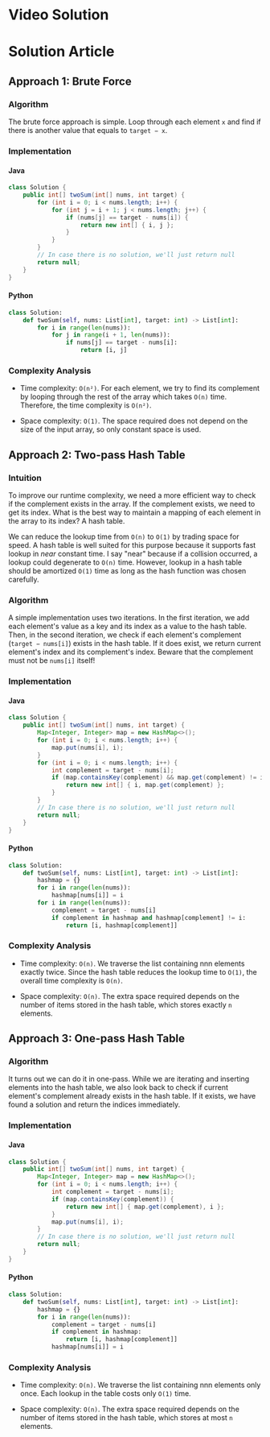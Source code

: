 # Video Solution
# Solution Article
## Approach 1: Brute Force
### Algorithm
The brute force approach is simple. Loop through each element `x` and find if there is another value that equals to `target − x`.

### Implementation
#### Java
```java
class Solution {
    public int[] twoSum(int[] nums, int target) {
        for (int i = 0; i < nums.length; i++) {
            for (int j = i + 1; j < nums.length; j++) {
                if (nums[j] == target - nums[i]) {
                    return new int[] { i, j };
                }
            }
        }
        // In case there is no solution, we'll just return null
        return null;
    }
}
```

#### Python
```python
class Solution:
    def twoSum(self, nums: List[int], target: int) -> List[int]:
        for i in range(len(nums)):
            for j in range(i + 1, len(nums)):
                if nums[j] == target - nums[i]:
                    return [i, j]
```

### Complexity Analysis
- Time complexity: `O(n²)`. For each element, we try to find its complement by looping through the rest of the array which takes `O(n)` time. Therefore, the time complexity is `O(n²)`.

- Space complexity: `O(1)`. The space required does not depend on the size of the input array, so only constant space is used.

## Approach 2: Two-pass Hash Table
### Intuition
To improve our runtime complexity, we need a more efficient way to check if the complement exists in the array. If the complement exists, we need to get its index. What is the best way to maintain a mapping of each element in the array to its index? A hash table.

We can reduce the lookup time from `O(n)` to `O(1)` by trading space for speed. A hash table is well suited for this purpose because it supports fast lookup in *near* constant time. I say "near" because if a collision occurred, a lookup could degenerate to `O(n)` time. However, lookup in a hash table should be amortized `O(1)` time as long as the hash function was chosen carefully.

### Algorithm
A simple implementation uses two iterations. In the first iteration, we add each element's value as a key and its index as a value to the hash table. Then, in the second iteration, we check if each element's complement (`target − nums[i]`) exists in the hash table. If it does exist, we return current element's index and its complement's index. Beware that the complement must not be `nums[i]` itself!

### Implementation
#### Java
```java
class Solution {
    public int[] twoSum(int[] nums, int target) {
        Map<Integer, Integer> map = new HashMap<>();
        for (int i = 0; i < nums.length; i++) {
            map.put(nums[i], i);
        }
        for (int i = 0; i < nums.length; i++) {
            int complement = target - nums[i];
            if (map.containsKey(complement) && map.get(complement) != i) {
                return new int[] { i, map.get(complement) };
            }
        }
        // In case there is no solution, we'll just return null
        return null;
    }
}
```

#### Python
```python
class Solution:
    def twoSum(self, nums: List[int], target: int) -> List[int]:
        hashmap = {}
        for i in range(len(nums)):
            hashmap[nums[i]] = i
        for i in range(len(nums)):
            complement = target - nums[i]
            if complement in hashmap and hashmap[complement] != i:
                return [i, hashmap[complement]] 
```

### Complexity Analysis
- Time complexity: `O(n)`. We traverse the list containing nnn elements exactly twice. Since the hash table reduces the lookup time to `O(1)`, the overall time complexity is `O(n)`.

- Space complexity: `O(n)`. The extra space required depends on the number of items stored in the hash table, which stores exactly `n` elements.

## Approach 3: One-pass Hash Table
### Algorithm
It turns out we can do it in one-pass. While we are iterating and inserting elements into the hash table, we also look back to check if current element's complement already exists in the hash table. If it exists, we have found a solution and return the indices immediately.

### Implementation
#### Java
```java
class Solution {
    public int[] twoSum(int[] nums, int target) {
        Map<Integer, Integer> map = new HashMap<>();
        for (int i = 0; i < nums.length; i++) {
            int complement = target - nums[i];
            if (map.containsKey(complement)) {
                return new int[] { map.get(complement), i };
            }
            map.put(nums[i], i);
        }
        // In case there is no solution, we'll just return null
        return null;
    }
}
```

#### Python
```python
class Solution:
    def twoSum(self, nums: List[int], target: int) -> List[int]:
        hashmap = {}
        for i in range(len(nums)):
            complement = target - nums[i]
            if complement in hashmap:
                return [i, hashmap[complement]]
            hashmap[nums[i]] = i
```

### Complexity Analysis
- Time complexity: `O(n)`. We traverse the list containing nnn elements only once. Each lookup in the table costs only `O(1)` time.

- Space complexity: `O(n)`. The extra space required depends on the number of items stored in the hash table, which stores at most `n` elements.
